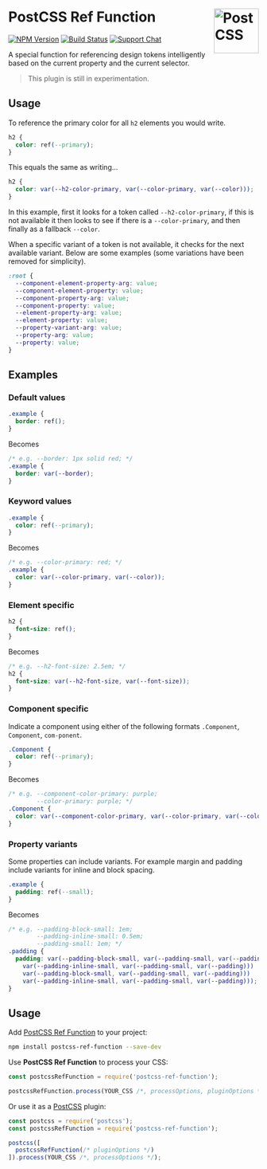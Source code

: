 # PostCSS Ref Function [<img src="https://postcss.github.io/postcss/logo.svg" alt="PostCSS" width="90" height="90" align="right">][postcss]

[![NPM Version][npm-img]][npm-url]
[![Build Status][cli-img]][cli-url]
[![Support Chat][git-img]][git-url]

A special function for referencing design tokens intelligently based on the current property and the current selector.

> This plugin is still in experimentation.

## Usage

To reference the primary color for all `h2` elements you would write.

```css
h2 {
  color: ref(--primary);
}
```

This equals the same as writing...

```css
h2 {
  color: var(--h2-color-primary, var(--color-primary, var(--color)));
}
```

In this example, first it looks for a token called `--h2-color-primary`, if this is not available it then looks to see if there is a `--color-primary`, and then finally as a fallback `--color`.

When a specific variant of a token is not available, it checks for the next available variant. Below are some examples (some variations have been removed for simplicity).

```css
:root {
  --component-element-property-arg: value;
  --component-element-property: value;
  --component-property-arg: value;
  --component-property: value;
  --element-property-arg: value;
  --element-property: value;
  --property-variant-arg: value;
  --property-arg: value;
  --property: value;
}
```

## Examples

### Default values

```css
.example {
  border: ref();
}
```

Becomes

```css
/* e.g. --border: 1px solid red; */
.example {
  border: var(--border);
}
```

### Keyword values

```css
.example {
  color: ref(--primary);
}
```

Becomes

```css
/* e.g. --color-primary: red; */
.example {
  color: var(--color-primary, var(--color));
}
```

### Element specific

```css
h2 {
  font-size: ref();
}
```

Becomes

```css
/* e.g. --h2-font-size: 2.5em; */
h2 {
  font-size: var(--h2-font-size, var(--font-size));
}
```

### Component specific

Indicate a component using either of the following formats `.Component`, `Component`, `com-ponent`.

```css
.Component {
  color: ref(--primary);
}
```

Becomes

```css
/* e.g. --component-color-primary: purple;
        --color-primary: purple; */
.Component {
  color: var(--component-color-primary, var(--color-primary, var(--color)));
}
```

###  Property variants

Some properties can include variants. For example margin and padding include variants for inline and block spacing.

```css
.example {
  padding: ref(--small);
}
```

Becomes

```css
/* e.g. --padding-block-small: 1em;
        --padding-inline-small: 0.5em;
        --padding-small: 1em; */
.padding {
  padding: var(--padding-block-small, var(--padding-small, var(--padding)))
    var(--padding-inline-small, var(--padding-small, var(--padding)))
    var(--padding-block-small, var(--padding-small, var(--padding)))
    var(--padding-inline-small, var(--padding-small, var(--padding)));
}
```


## Usage

Add [PostCSS Ref Function] to your project:

```bash
npm install postcss-ref-function --save-dev
```

Use **PostCSS Ref Function** to process your CSS:

```js
const postcssRefFunction = require('postcss-ref-function');

postcssRefFunction.process(YOUR_CSS /*, processOptions, pluginOptions */);
```

Or use it as a [PostCSS] plugin:

```js
const postcss = require('postcss');
const postcssRefFunction = require('postcss-ref-function');

postcss([
  postcssRefFunction(/* pluginOptions */)
]).process(YOUR_CSS /*, processOptions */);
```

[cli-img]: https://img.shields.io/travis/limitlessloop/postcss-ref-function/master.svg
[cli-url]: https://travis-ci.org/limitlessloop/postcss-ref-function
[git-img]: https://img.shields.io/badge/support-chat-blue.svg
[git-url]: https://gitter.im/postcss/postcss
[npm-img]: https://img.shields.io/npm/v/postcss-ref-function.svg
[npm-url]: https://www.npmjs.com/package/postcss-ref-function

[PostCSS]: https://github.com/postcss/postcss
[PostCSS Ref Function]: https://github.com/limitlessloop/postcss-ref-function

